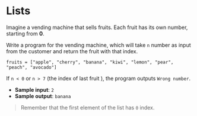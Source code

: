 # Lists

Imagine a vending machine that sells fruits. Each fruit has its own number, starting from **0**.

Write a program for the vending machine, which will take `n` number as input from the customer and return the fruit with that index.
```
fruits = ["apple", "cherry", "banana", "kiwi", "lemon", "pear", "peach", "avocado"] 
```

If `n < 0` or `n > 7` (the index of last fruit ), the program outputs `Wrong number`.

- **Sample input**: `2`
- **Sample output**: `banana`

>Remember that the first element of the list has `0` index.
